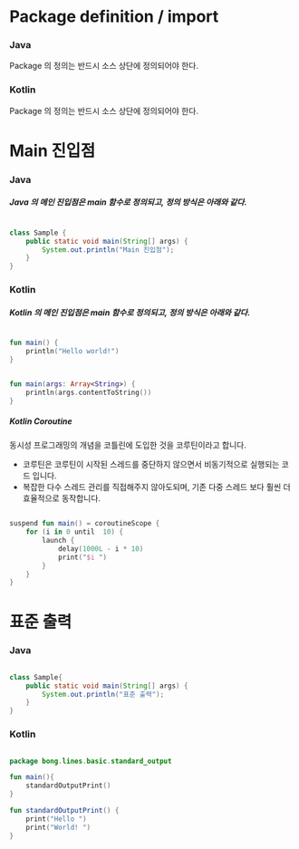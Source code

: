 # Package definition / import

### Java

Package 의 정의는 반드시 소스 상단에 정의되어야 한다.

### Kotlin 

Package 의 정의는 반드시 소스 상단에 정의되어야 한다.

# Main 진입점 

### Java

##### Java 의 메인 진입점은 main 함수로 정의되고, 정의 방식은 아래와 같다.

```java

class Sample {
    public static void main(String[] args) {
        System.out.println("Main 진입점");
    }
}

```


### Kotlin

##### Kotlin 의 메인 진입점은 main 함수로 정의되고, 정의 방식은 아래와 같다.

```kotlin

fun main() {
    println("Hello world!")
}

```

```kotlin

fun main(args: Array<String>) {
    println(args.contentToString())
}

```

##### Kotlin Coroutine

동시성 프로그래밍의 개념을 코틀린에 도입한 것을 코루틴이라고 합니다. 

- 코루틴은 코루틴이 시작된 스레드를 중단하지 않으면서 비동기적으로 실행되는 코드 입니다. 
- 복잡한 다수 스레드 관리를 직접해주지 않아도되며, 기존 다중 스레드 보다 훨씬 더 효율적으로 동작합니다.

```kotlin

suspend fun main() = coroutineScope {
    for (i in 0 until  10) {
        launch {
            delay(1000L - i * 10)
            print("$i ")
        }
    }
}

```

# 표준 출력 

### Java 

```java

class Sample{
    public static void main(String[] args) {
        System.out.println("표준 출력");
    }
}

```

### Kotlin 

```kotlin

package bong.lines.basic.standard_output

fun main(){
    standardOutputPrint()
}

fun standardOutputPrint() {
    print("Hello ")
    print("World! ")
}

```